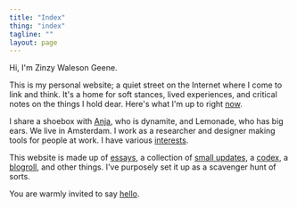 ```yaml
---
title: "Index"
thing: "index"
tagline: ""
layout: page
---
```

Hi, I'm Zinzy Waleson Geene.

This is my personal website; a quiet street on the Internet where I come to link and think. It's a home for soft stances, lived experiences, and critical notes on the things I hold dear. Here's what I'm up to right [now](/now).

I share a shoebox with [Anja](https://anjawaleson.notion.site/Anja-Waleson-0182c8df804b4b12ab6e70b5b5795a55), who is dynamite, and Lemonade, who has big ears. We live in Amsterdam<span data-timestamp-text=", where it is {time}"></span>. I work as a researcher and designer making tools for people at work. I have various [interests](/interests).

This website is made up of [essays](/essays), a collection of [small updates](/small), a [codex](/codex), a [blogroll](/blogroll), and other things. I've purposely set it up as a scavenger hunt of sorts.

You are warmly invited to say [hello](/hello).
